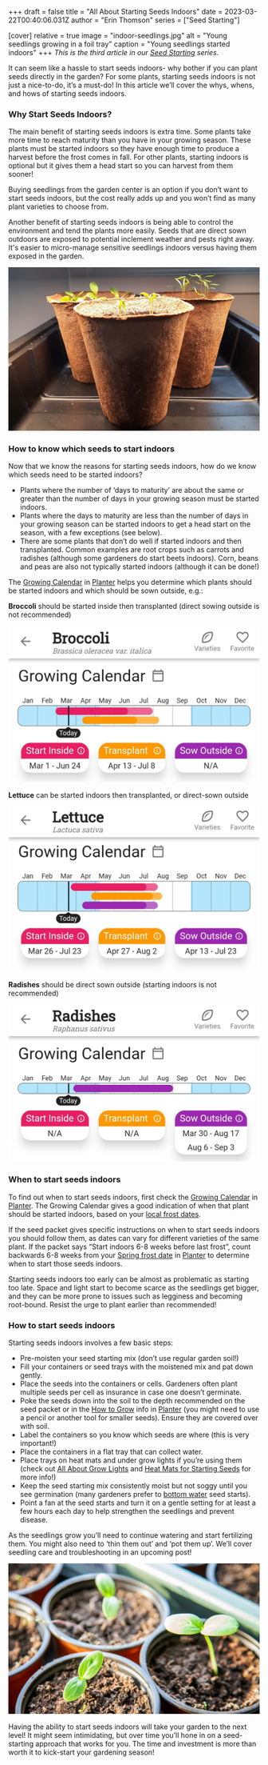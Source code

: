 +++
draft = false
title = "All About Starting Seeds Indoors"
date = 2023-03-22T00:40:06.031Z
author = "Erin Thomson"
series = ["Seed Starting"]


[cover]
relative = true
image = "indoor-seedlings.jpg"
alt = "Young seedlings growing in a foil tray"
caption = "Young seedlings started indoors"
+++
*This is the third article in our [Seed Starting](../../series/seed-starting/) series.*

It can seem like a hassle to start seeds indoors- why bother if you can plant seeds directly in the garden? For some plants, starting seeds indoors is not just a nice-to-do, it’s a must-do! In this article we’ll cover the whys, whens, and hows of starting seeds indoors.

### Why Start Seeds Indoors?

The main benefit of starting seeds indoors is extra time. Some plants take more time to reach maturity than you have in your growing season. These plants must be started indoors so they have enough time to produce a harvest before the frost comes in fall. For other plants, starting indoors is optional but it gives them a head start so you can harvest from them sooner! 

Buying seedlings from the garden center is an option if you don’t want to start seeds indoors, but the cost really adds up and you won’t find as many plant varieties to choose from.

Another benefit of starting seeds indoors is being able to control the environment and tend the plants more easily. Seeds that are direct sown outdoors are exposed to potential inclement weather and pests right away. It's easier to micro-manage sensitive seedlings indoors versus having them exposed in the garden.

![Seedlings in peat pots](peat-pot-seedlings.jpg)

### How to know which seeds to start indoors

Now that we know the reasons for starting seeds indoors, how do we know which seeds need to be started indoors?

* Plants where the number of ‘days to maturity’ are about the same or greater than the number of days in your growing season must be started indoors. 
* Plants where the days to maturity are less than the number of days in your growing season can be started indoors to get a head start on the season, with a few exceptions (see below).
* There are some plants that don’t do well if started indoors and then transplanted. Common examples are root crops such as carrots and radishes (although some gardeners do start beets indoors). Corn, beans and peas are also not typically started indoors (although it can be done!)

The [Growing Calendar](https://info.planter.garden/growing-calendar/how-to-use/) in [Planter](https://planter.garden/) helps you determine which plants should be started indoors and which should be sown outside, e.g.:

**Broccoli** should be started inside then transplanted (direct sowing outside is not recommended)

![Screenshot of the broccoli growing calendar in Planter](broccoli-calendar.jpg)

**Lettuce** can be started indoors then transplanted, or direct-sown outside

![Screenshot of the lettuce growing calendar in Planter](lettuce-calendar.jpg)

**Radishes** should be direct sown outside (starting indoors is not recommended)

![Screenshot of the radish growing calendar in Planter](radishes-calendar.jpg)

### When to start seeds indoors

To find out when to start seeds indoors, first check the [Growing Calendar](https://info.planter.garden/growing-calendar/how-to-use/) in [Planter](https://planter.garden/). The Growing Calendar gives a good indication of when that plant should be started indoors, based on your [local frost dates](https://info.planter.garden/getting-started/frost-dates/).

If the seed packet gives specific instructions on when to start seeds indoors you should follow them, as dates can vary for different varieties of the same plant. If the packet says “Start indoors 6-8 weeks before last frost”, count backwards 6-8 weeks from your [Spring frost date](https://info.planter.garden/getting-started/frost-dates/) in [Planter](https://planter.garden/) to determine when to start those seeds indoors.

Starting seeds indoors too early can be almost as problematic as starting too late. Space and light start to become scarce as the seedlings get bigger, and they can be more prone to issues such as legginess and becoming root-bound. Resist the urge to plant earlier than recommended!

### How to start seeds indoors

Starting seeds indoors involves a few basic steps:

* Pre-moisten your seed starting mix (don’t use regular garden soil!)
* Fill your containers or seed trays with the moistened mix and pat down gently.
* Place the seeds into the containers or cells. Gardeners often plant multiple seeds per cell as insurance in case one doesn’t germinate.
* Poke the seeds down into the soil to the depth recommended on the seed packet or in the [How to Grow](https://info.planter.garden/plant-information/how-to-grow/) info in [Planter](https://planter.garden/) (you might need to use a pencil or another tool for smaller seeds). Ensure they are covered over with soil.
* Label the containers so you know which seeds are where (this is very important!)
* Place the containers in a flat tray that can collect water.
* Place trays on heat mats and under grow lights if you’re using them (check out [All About Grow Lights](https://blog.planter.garden/posts/grow-lights/) and [Heat Mats for Starting Seeds](https://blog.planter.garden/posts/heat-mats/) for more info!)
* Keep the seed starting mix consistently moist but not soggy until you see germination (many gardeners prefer to [bottom water](https://blog.planter.garden/posts/the-ups-and-downs-of-bottom-watering/) seed starts).
* Point a fan at the seed starts and turn it on a gentle setting for at least a few hours each day to help strengthen the seedlings and prevent disease.

As the seedlings grow you’ll need to continue watering and start fertilizing them. You might also need to ‘thin them out’ and ‘pot them up’. We’ll cover seedling care and troubleshooting in an upcoming post!

![Cucumber seedlings in small pots](cucumber-seedlings.jpg)

Having the ability to start seeds indoors will take your garden to the next level! It might seem intimidating, but over time you’ll hone in on a seed-starting approach that works for you. The time and investment is more than worth it to kick-start your gardening season!
